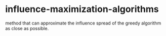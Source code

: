 # influence-maximization-algorithms
 method that can approximate the influence spread of the greedy algorithm as close as possible. 
